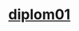 # [diplom01](https://www.figma.com/file/KYQ2ACGHWgV9xVk7EBNiLT/%D0%94%D0%B8%D0%BF%D0%BB%D0%BE%D0%BC%D0%BD%D1%8B%D0%B9-%D0%9C%D0%B0%D0%BA%D0%B5%D1%82-%D0%91%D0%B0%D0%B7%D0%BE%D0%B2%D1%8B%D0%B9-FrontendBlok?type=design&node-id=0%3A1&t=8llak1ttG0tYKdL6-1)
